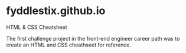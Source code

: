 # fyddlestix.github.io
HTML &amp; CSS Cheatsheet

The first challenge project in the front-end engineer career path was to create an HTML and CSS cheathseet for reference.

